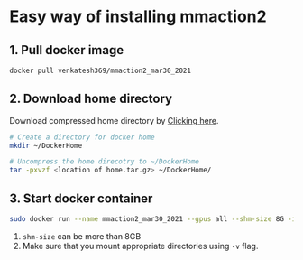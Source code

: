 # Easy way of installing mmaction2
## 1. Pull docker image
```bash
docker pull venkatesh369/mmaction2_mar30_2021
```
## 2. Download home directory
Download compressed home directory by [Clicking here](https://www.dropbox.com/s/hw858g9hw9taxd1/home.tar.gz?dl=0).
```bash
# Create a directory for docker home
mkdir ~/DockerHome

# Uncompress the home direcotry to ~/DockerHome
tar -pxvzf <location of home.tar.gz> ~/DockerHome/
```
## 3. Start docker container
```bash
sudo docker run --name mmaction2_mar30_2021 --gpus all --shm-size 8G -it -v /home/vj/DockerHome/mmaction2_mar30_2021:/home venkatesh369/mmaction2_mar30_2021:light
```
1. `shm-size` can be more than 8GB
2. Make sure that you mount appropriate directories using `-v` flag.
